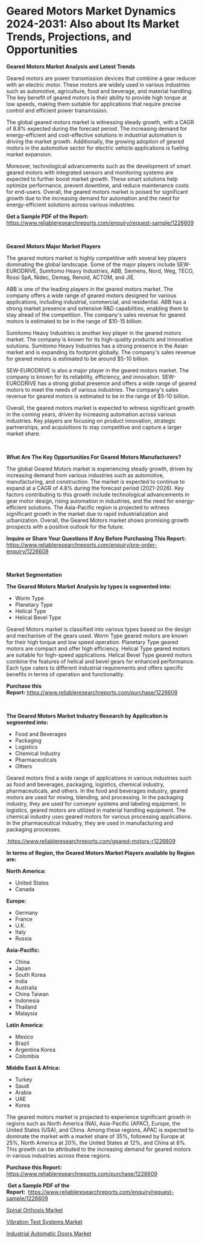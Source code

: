 <p><h1>Geared Motors Market Dynamics 2024-2031: Also about Its Market Trends, Projections, and Opportunities</h1></p><p><strong>Geared Motors Market Analysis and Latest Trends</strong></p>
<p><p>Geared motors are power transmission devices that combine a gear reducer with an electric motor. These motors are widely used in various industries such as automotive, agriculture, food and beverage, and material handling. The key benefit of geared motors is their ability to provide high torque at low speeds, making them suitable for applications that require precise control and efficient power transmission.</p><p>The global geared motors market is witnessing steady growth, with a CAGR of 8.8% expected during the forecast period. The increasing demand for energy-efficient and cost-effective solutions in industrial automation is driving the market growth. Additionally, the growing adoption of geared motors in the automotive sector for electric vehicle applications is fueling market expansion.</p><p>Moreover, technological advancements such as the development of smart geared motors with integrated sensors and monitoring systems are expected to further boost market growth. These smart solutions help optimize performance, prevent downtime, and reduce maintenance costs for end-users. Overall, the geared motors market is poised for significant growth due to the increasing demand for automation and the need for energy-efficient solutions across various industries.</p></p>
<p><strong>Get a Sample PDF of the Report:&nbsp;</strong> <a href="https://www.reliableresearchreports.com/enquiry/request-sample/1226609">https://www.reliableresearchreports.com/enquiry/request-sample/1226609</a></p>
<p>&nbsp;</p>
<p><strong>Geared Motors Major Market Players</strong></p>
<p><p>The geared motors market is highly competitive with several key players dominating the global landscape. Some of the major players include SEW-EURODRIVE, Sumitomo Heavy Industries, ABB, Siemens, Nord, Weg, TECO, Rossi SpA, Nidec, Demag, Renold, ACTOM, and JIE.</p><p>ABB is one of the leading players in the geared motors market. The company offers a wide range of geared motors designed for various applications, including industrial, commercial, and residential. ABB has a strong market presence and extensive R&D capabilities, enabling them to stay ahead of the competition. The company's sales revenue for geared motors is estimated to be in the range of $10-15 billion.</p><p>Sumitomo Heavy Industries is another key player in the geared motors market. The company is known for its high-quality products and innovative solutions. Sumitomo Heavy Industries has a strong presence in the Asian market and is expanding its footprint globally. The company's sales revenue for geared motors is estimated to be around $5-10 billion.</p><p>SEW-EURODRIVE is also a major player in the geared motors market. The company is known for its reliability, efficiency, and innovation. SEW-EURODRIVE has a strong global presence and offers a wide range of geared motors to meet the needs of various industries. The company's sales revenue for geared motors is estimated to be in the range of $5-10 billion.</p><p>Overall, the geared motors market is expected to witness significant growth in the coming years, driven by increasing automation across various industries. Key players are focusing on product innovation, strategic partnerships, and acquisitions to stay competitive and capture a larger market share.</p></p>
<p>&nbsp;</p>
<p><strong>What Are The Key Opportunities For Geared Motors Manufacturers?</strong></p>
<p><p>The global Geared Motors market is experiencing steady growth, driven by increasing demand from various industries such as automotive, manufacturing, and construction. The market is expected to continue to expand at a CAGR of 4.8% during the forecast period (2021-2026). Key factors contributing to this growth include technological advancements in gear motor design, rising automation in industries, and the need for energy-efficient solutions. The Asia-Pacific region is projected to witness significant growth in the market due to rapid industrialization and urbanization. Overall, the Geared Motors market shows promising growth prospects with a positive outlook for the future.</p></p>
<p><strong>Inquire or Share Your Questions If Any Before Purchasing This Report:</strong> <a href="https://www.reliableresearchreports.com/enquiry/pre-order-enquiry/1226609">https://www.reliableresearchreports.com/enquiry/pre-order-enquiry/1226609</a></p>
<p>&nbsp;</p>
<p><strong>Market Segmentation</strong></p>
<p><strong>The Geared Motors Market Analysis by types is segmented into:</strong></p>
<p><ul><li>Worm Type</li><li>Planetary Type</li><li>Helical Type</li><li>Helical Bevel Type</li></ul></p>
<p><p>Geared Motors market is classified into various types based on the design and mechanism of the gears used. Worm Type geared motors are known for their high torque and low speed operation. Planetary Type geared motors are compact and offer high efficiency. Helical Type geared motors are suitable for high-speed applications. Helical Bevel Type geared motors combine the features of helical and bevel gears for enhanced performance. Each type caters to different industrial requirements and offers specific benefits in terms of operation and functionality.</p></p>
<p><strong>Purchase this Report:&nbsp;</strong><a href="https://www.reliableresearchreports.com/purchase/1226609">https://www.reliableresearchreports.com/purchase/1226609</a></p>
<p>&nbsp;</p>
<p><strong>The Geared Motors Market Industry Research by Application is segmented into:</strong></p>
<p><ul><li>Food and Beverages</li><li>Packaging</li><li>Logistics</li><li>Chemical Industry</li><li>Pharmaceuticals</li><li>Others</li></ul></p>
<p><p>Geared motors find a wide range of applications in various industries such as food and beverages, packaging, logistics, chemical industry, pharmaceuticals, and others. In the food and beverages industry, geared motors are used for mixing, blending, and processing. In the packaging industry, they are used for conveyor systems and labeling equipment. In logistics, geared motors are utilized in material handling equipment. The chemical industry uses geared motors for various processing applications. In the pharmaceutical industry, they are used in manufacturing and packaging processes.</p></p>
<p><a href="https://www.reliableresearchreports.com/geared-motors-r1226609">&nbsp;https://www.reliableresearchreports.com/geared-motors-r1226609</a></p>
<p><strong>In terms of Region, the Geared Motors Market Players available by Region are:</strong></p>
<p>
    <p> <strong> North America: </strong>
        <ul>
            <li>United States</li>
            <li>Canada</li>
        </ul>
        </p> 
    <p> <strong> Europe: </strong>
        <ul>
            <li>Germany</li>
            <li>France</li>
            <li>U.K.</li>
            <li>Italy</li>
            <li>Russia</li>
        </ul>
        </p> 
    <p> <strong> Asia-Pacific: </strong>
        <ul>
            <li>China</li>
            <li>Japan</li>
            <li>South Korea</li>
            <li>India</li>
            <li>Australia</li>
            <li>China Taiwan</li>
            <li>Indonesia</li>
            <li>Thailand</li>
            <li>Malaysia</li>
        </ul>
        </p> 
    <p> <strong> Latin America: </strong>
        <ul>
            <li>Mexico</li>
            <li>Brazil</li>
            <li>Argentina Korea</li>
            <li>Colombia</li>
        </ul>
        </p> 
    <p> <strong> Middle East & Africa: </strong>
        <ul>
            <li>Turkey</li>
            <li>Saudi</li>
            <li>Arabia</li>
            <li>UAE</li>
            <li>Korea</li>
        </ul>
    </p>
    </p>
<p><p>The geared motors market is projected to experience significant growth in regions such as North America (NA), Asia-Pacific (APAC), Europe, the United States (USA), and China. Among these regions, APAC is expected to dominate the market with a market share of 35%, followed by Europe at 25%, North America at 20%, the United States at 12%, and China at 8%. This growth can be attributed to the increasing demand for geared motors in various industries across these regions.</p></p>
<p><strong>Purchase this Report: </strong><a href="https://www.reliableresearchreports.com/purchase/1226609">https://www.reliableresearchreports.com/purchase/1226609</a></p>
<p>&nbsp;<strong>Get a Sample PDF of the Report:&nbsp;&nbsp;</strong><a href="https://www.reliableresearchreports.com/enquiry/request-sample/1226609">https://www.reliableresearchreports.com/enquiry/request-sample/1226609</a></p>
<p><strong></strong></p>
<p><p><a href="https://www.linkedin.com/pulse/analyzing-spinal-orthosis-market-global-industry-perspective-cflme?trackingId=T3DpFdG23QVNFfYkyzeQKg%3D%3D">Spinal Orthosis Market</a></p><p><a href="https://github.com/JameTravis/Market-Research-Report-List-4/blob/main/vibration-test-systems-market.md">Vibration Test Systems Market</a></p><p><a href="https://www.linkedin.com/pulse/industrial-automatic-doors-market-competitive-analysis-hwbie?trackingId=Lt9Ytlilh62dmo8ATNN%2FPA%3D%3D">Industrial Automatic Doors Market</a></p></p>